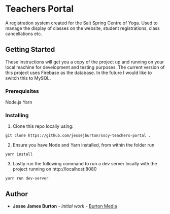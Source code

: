 # Teachers Portal

A registration system created for the Salt Spring Centre of Yoga. Used to manage the display of classes on the website, student registrations, class cancellations etc.

## Getting Started

These instructions will get you a copy of the project up and running on your local machine for development and testing purposes. The current version of this project uses Firebase as the database. In the future I would like to switch this to MySQL.

### Prerequisites

Node.js
Yarn

### Installing

1. Clone this repo locally using:

```
git clone https://github.com/jessejburton/sscy-teachers-portal .
```

2. Ensure you have Node and Yarn installed, from within the folder run

```
yarn install
```

3. Lastly run the following command to run a dev server locally with the project running on http://localhost:8080

```
yarn run dev-server
```

## Author

- **Jesse James Burton** - _Initial work_ - [Burton Media](https://www.burtonmediainc.com)

